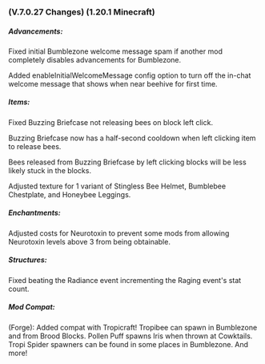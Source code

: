 ### **(V.7.0.27 Changes) (1.20.1 Minecraft)**

##### Advancements:
Fixed initial Bumblezone welcome message spam if another mod completely disables advancements for Bumblezone.

Added enableInitialWelcomeMessage config option to turn off the in-chat welcome message that shows when near beehive for first time.

##### Items:
Fixed Buzzing Briefcase not releasing bees on block left click.

Buzzing Briefcase now has a half-second cooldown when left clicking item to release bees.

Bees released from Buzzing Briefcase by left clicking blocks will be less likely stuck in the blocks.

Adjusted texture for 1 variant of Stingless Bee Helmet, Bumblebee Chestplate, and Honeybee Leggings.

##### Enchantments:
Adjusted costs for Neurotoxin to prevent some mods from allowing Neurotoxin levels above 3 from being obtainable.

##### Structures:
Fixed beating the Radiance event incrementing the Raging event's stat count.

##### Mod Compat:
(Forge): Added compat with Tropicraft! 
  Tropibee can spawn in Bumblezone and from Brood Blocks. 
  Pollen Puff spawns Iris when thrown at Cowktails.
  Tropi Spider spawners can be found in some places in Bumblezone.
  And more!